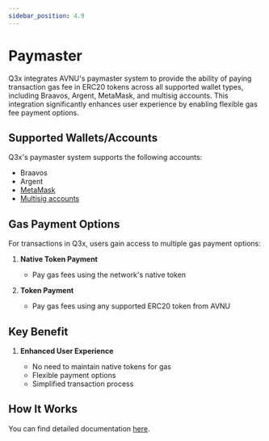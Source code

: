 ```yaml
---
sidebar_position: 4.9
---
```


# Paymaster

Q3x integrates AVNU's paymaster system to provide the ability of paying transaction gas fee in ERC20 tokens across all supported wallet types, including Braavos, Argent, MetaMask, and multisig accounts. This integration significantly enhances user experience by enabling flexible gas fee payment options.

## Supported Wallets/Accounts

Q3x's paymaster system supports the following accounts:

- Braavos
- Argent
- [MetaMask](/metamask/overview)
- [Multisig accounts](/metamask/multisig)

## Gas Payment Options

For transactions in Q3x, users gain access to multiple gas payment options:

1. **Native Token Payment**

   - Pay gas fees using the network's native token

2. **Token Payment**

   - Pay gas fees using any supported ERC20 token from AVNU

## Key Benefit

1. **Enhanced User Experience**

   - No need to maintain native tokens for gas
   - Flexible payment options
   - Simplified transaction process

## How It Works

You can find detailed documentation [here](https://doc.avnu.fi/avnu-paymaster/overview).
